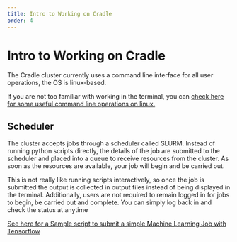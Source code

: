 ```yaml
---
title: Intro to Working on Cradle
order: 4
---
```

# Intro to Working on Cradle

The Cradle cluster currently uses a command line interface for all user operations, the OS is linux-based. 

If you are not too familiar with working in the terminal, you can [check here for some useful command line operations on linux.](https://cheatography.com/davechild/cheat-sheets/linux-command-line/)

## Scheduler

The cluster accepts jobs through a scheduler called SLURM. Instead of running python scripts directly, the details of the job are submitted to the scheduler and placed into a queue to receive resources from the cluster. As soon as the resources are available, your job will begin and be carried out.

This is not really like running scripts interactively, so once the job is submitted the output is collected in output files instead of being displayed in the terminal. Additionally, users are not required to remain logged in for jobs to begin, be carried out and complete. You can simply log back in and check the status at anytime

[See here for a Sample script to submit a simple Machine Learning Job with Tensorflow](/docs/sampleSlurm.md)
